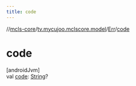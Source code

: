 ```yaml
---
title: code
---
```

//[mcls-core](../../../index.html)/[tv.mycujoo.mclscore.model](../index.html)/[Err](index.html)/[code](code.html)



# code



[androidJvm]\
val [code](code.html): [String](https://kotlinlang.org/api/latest/jvm/stdlib/kotlin/-string/index.html)?




